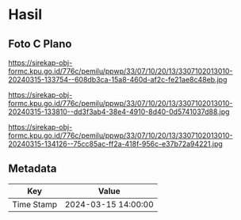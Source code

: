 # Hasil

## Foto C Plano

https://sirekap-obj-formc.kpu.go.id/776c/pemilu/ppwp/33/07/10/20/13/3307102013010-20240315-133754--608db3ca-15a8-460d-af2c-fe21ae8c48eb.jpg

https://sirekap-obj-formc.kpu.go.id/776c/pemilu/ppwp/33/07/10/20/13/3307102013010-20240315-133810--dd3f3ab4-38e4-4910-8d40-0d5741037d88.jpg

https://sirekap-obj-formc.kpu.go.id/776c/pemilu/ppwp/33/07/10/20/13/3307102013010-20240315-134126--75cc85ac-ff2a-418f-956c-e37b72a94221.jpg


## Metadata

| Key        | Value               |
| ---------- | ------------------- |
| Time Stamp | 2024-03-15 14:00:00 |




